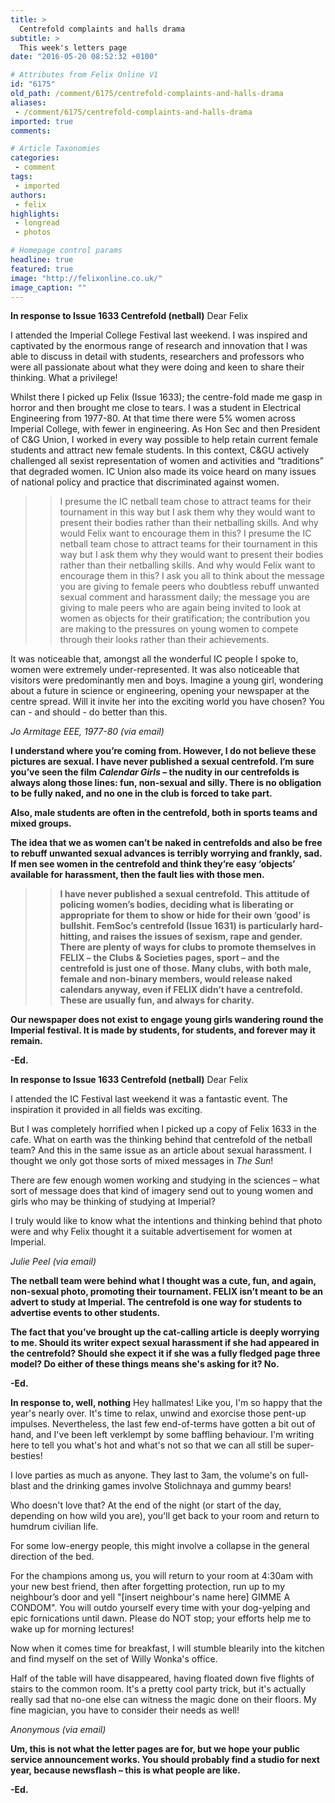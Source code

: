 ```yaml
---
title: >
  Centrefold complaints and halls drama
subtitle: >
  This week's letters page
date: "2016-05-20 08:52:32 +0100"

# Attributes from Felix Online V1
id: "6175"
old_path: /comment/6175/centrefold-complaints-and-halls-drama
aliases:
 - /comment/6175/centrefold-complaints-and-halls-drama
imported: true
comments:

# Article Taxonomies
categories:
 - comment
tags:
 - imported
authors:
 - felix
highlights:
 - longread
 - photos

# Homepage control params
headline: true
featured: true
image: "http://felixonline.co.uk/"
image_caption: ""
---
```


**In response to Issue 1633 Centrefold (netball)**
Dear Felix

I attended the Imperial College Festival last weekend.  I was inspired and captivated by the enormous range of research and innovation that I was able to discuss in detail with students, researchers and professors who were all passionate about what they were doing and keen to share their thinking.  What a privilege!

Whilst there I picked up Felix (Issue 1633); the centre-fold made me gasp in horror and then brought me close to tears.  I was a student in Electrical Engineering from 1977-80.  At that time there were 5% women across Imperial College, with fewer in engineering.  As Hon Sec and then President of C&amp;G Union, I worked in every way possible to help retain current female students and attract new female students.  In this context, C&amp;GU actively challenged all sexist representation of women and activities and “traditions” that degraded women.  IC Union also made its voice heard on many issues of national policy and practice that discriminated against women.
> > I presume the IC netball team chose to attract teams for their tournament in this way but I ask them why they would want to present their bodies rather than their netballing skills. And why would Felix want to encourage them in this?
I presume the IC netball team chose to attract teams for their tournament in this way but I ask them why they would want to present their bodies rather than their netballing skills. And why would Felix want to encourage them in this? I ask you all to think about the message you are giving to female peers who doubtless rebuff unwanted sexual comment and harassment daily; the message you are giving to male peers who are again being invited to look at women as objects for their gratification; the contribution you are making to the pressures on young women to compete through their looks rather than their achievements.

It was noticeable that, amongst all the wonderful IC people I spoke to, women were extremely under-represented. It was also noticeable that visitors were predominantly men and boys. Imagine a young girl, wondering about a future in science or engineering, opening your newspaper at the centre spread. Will it invite her into the exciting world you have chosen? You can - and should - do better than this.

_Jo Armitage_
_EEE, 1977-80_
_(via email)_

**I understand where you’re coming from. However, I do not believe these pictures are sexual. I have never published a sexual centrefold. I’m sure you’ve seen the film _Calendar Girls_ – the nudity in our centrefolds is always along those lines: fun, non-sexual and silly. There is no obligation to be fully naked, and no one in the club is forced to take part.**

**Also, male students are often in the centrefold, both in sports teams and mixed groups.**

**The idea that we as women can’t be naked in centrefolds and also be free to rebuff unwanted sexual advances is terribly worrying and frankly, sad. If men see women in the centrefold and think they’re easy ‘objects’ available for harassment, then the fault lies with those men.**
> > **I have never published a sexual centrefold.**
**This attitude of policing women’s bodies, deciding what is liberating or appropriate for them to show or hide for their own ‘good’ is bullshit. FemSoc’s centrefold (Issue 1631) is particularly hard-hitting, and raises the issues of sexism, rape and gender. There are plenty of ways for clubs to promote themselves in FELIX – the Clubs &amp; Societies pages, sport – and the centrefold is just one of those. Many clubs, with both male, female and non-binary members, would release naked calendars anyway, even if FELIX didn’t have a centrefold. These are usually fun, and always for charity.**

**Our newspaper does not exist to engage young girls wandering round the Imperial festival. It is made by students, for students, and forever may it remain.**

**-Ed.**

**In response to Issue 1633 Centrefold (netball)**
Dear Felix

I attended the IC Festival last weekend it was a fantastic event.  The inspiration it provided in all fields was exciting.

But I was completely horrified when I picked up a copy of Felix 1633 in the cafe.  What on earth was the thinking behind that centrefold of the netball team?  And this in the same issue as an article about sexual harassment.  I thought we only got those sorts of mixed messages in _The Sun_!

There are few enough women working and studying in the sciences – what sort of message does that kind of imagery send out to young women and girls who may be thinking of studying at Imperial?

I truly would like to know what the intentions and thinking behind that photo were and why Felix thought it a suitable advertisement for women at Imperial.

_Julie Peel_
_(via email)_

**The netball team were behind what I thought was a cute, fun, and again, non-sexual photo, promoting their tournament. FELIX isn’t meant to be an advert to study at Imperial. The centrefold is one way for students to advertise events to other students.**

**The fact that you’ve brought up the cat-calling article is deeply worrying to me. Should its writer expect sexual harassment if she had appeared in the centrefold? Should she expect it if she was a fully fledged page three model? Do either of these things means she's asking for it? No.**

**-Ed.**

**In response to, well, nothing**
Hey hallmates! Like you, I'm so happy that the year's nearly over. It's time to relax, unwind and exorcise those pent-up impulses. Nevertheless, the last few end-of-terms have  gotten a bit out of hand, and I've been left verklempt by some baffling behaviour. I'm writing here to tell you what's hot and what's not so that we can all still be super-besties!

I love parties as much as anyone. They last to 3am, the volume's on full-blast and the drinking games involve Stolichnaya and gummy bears!

Who doesn't love that? At the end of the night (or start of the day, depending on how wild you are), you'll get back to your room and return to humdrum civilian life.

For some low-energy people, this might involve a collapse in the general direction  of the bed.

For the champions among us, you will return to your room at 4:30am with your new best friend, then after forgetting protection, run up to my neighbour’s door and yell "[insert neighbour's name here] GIMME A CONDOM". You will outdo yourself every time with your dog-yelping and epic fornications until dawn. Please do NOT stop; your efforts help me to wake up for morning lectures!

Now when it comes time for breakfast, I will stumble blearily into the kitchen and find myself on the set of Willy Wonka's office.

Half of the table will have disappeared, having floated down five flights of stairs to the common room. It's a pretty cool party trick, but it's actually really sad that no-one else can witness the magic done on their floors. My fine magician, you have to consider their needs as well!

_Anonymous_
_(via email)_

**Um, this is not what the letter pages are for, but we hope your public service announcement works. You should probably find a studio for next year, because newsflash – this is what people are like.**

**-Ed.**
